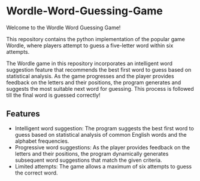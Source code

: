 # Wordle-Word-Guessing-Game
Welcome to the Wordle Word Guessing Game! 

This repository contains the python implementation of the popular game Wordle, where players attempt to guess a five-letter word within six attempts.

The Wordle game in this repository incorporates an intelligent word suggestion feature that recommends the best first word to guess based on statistical analysis. As the game progresses and the player provides feedback on the letters and their positions, the program generates and suggests the most suitable next word for guessing. This process is followed till the final word is guessed correctly!

## Features

- Intelligent word suggestion: The program suggests the best first word to guess based on statistical analysis of common English words and the alphabet frequencies.
- Progressive word suggestions: As the player provides feedback on the letters and their positions, the program dynamically generates subsequent word suggestions that match the given criteria.
- Limited attempts: The game allows a maximum of six attempts to guess the correct word.
